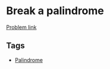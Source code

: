 # Break a palindrome

[Problem link](https://leetcode.com/problems/break-a-palindrome)

## Tags

* [Palindrome](/README.md#Palindrome)
